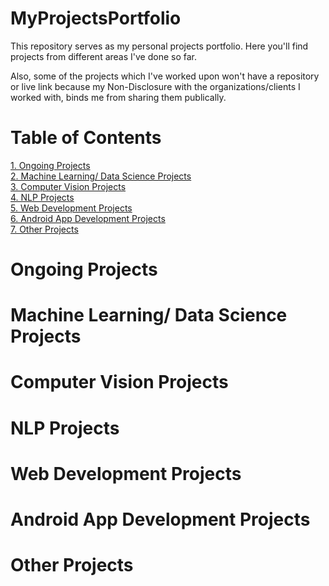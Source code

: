 # MyProjectsPortfolio
This repository serves as my personal projects portfolio. Here you'll find projects from different areas I've done so far.

Also, some of the projects which I've worked upon won't have a repository or live link because my Non-Disclosure with the organizations/clients I worked with, binds me from sharing them publically.

# Table of Contents
[1. Ongoing Projects](#-Ongoing-Projects)<br>
[2. Machine Learning/ Data Science Projects](#-Machine-Learning/-Data-Science-Projects)<br>
[3. Computer Vision Projects](#-Computer-Vision-Projects)<br>
[4. NLP Projects](#-NLP-Projects)<br>
[5. Web Development Projects](#-Web-Development-Projects)<br>
[6. Android App Development Projects](#-Android-App-Development-Projects)<br>
[7. Other Projects](#-Other-Projects)<br>

# Ongoing Projects
# Machine Learning/ Data Science Projects
# Computer Vision Projects
# NLP Projects
# Web Development Projects
# Android App Development Projects
# Other Projects


